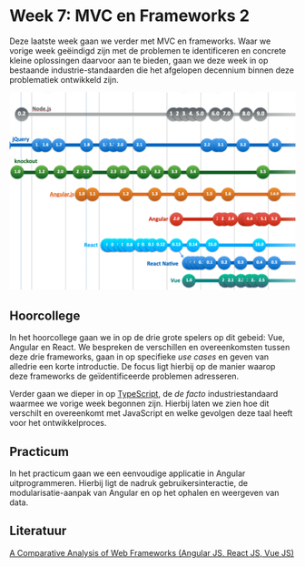 # Week 7: MVC en Frameworks 2

Deze laatste week gaan we verder met MVC en frameworks. Waar we vorige week geëindigd zijn met de problemen te identificeren en concrete kleine oplossingen daarvoor aan te bieden, gaan we deze week in op bestaande industrie-standaarden die het afgelopen decennium binnen deze problematiek ontwikkeld zijn.

![Er zijn veel JavaScript-frameworks in omloop](../imgs/javascript-frameworks.png)

## Hoorcollege

In het hoorcollege gaan we in op de drie grote spelers op dit gebeid: Vue, Angular en React. We bespreken de verschillen en overeenkomsten tussen deze drie frameworks, gaan in op specifieke *use cases* en geven van alledrie een korte introductie. De focus ligt hierbij op de manier waarop deze frameworks de geïdentificeerde problemen adresseren.

Verder gaan we dieper in op [TypeScript](https://www.typescriptlang.org/), de *de facto* industriestandaard waarmee we vorige week begonnen zijn. Hierbij laten we zien hoe dit verschilt en overeenkomt met JavaScript en welke gevolgen deze taal heeft voor het ontwikkelproces.

## Practicum

In het practicum gaan we een eenvoudige applicatie in Angular uitprogrammeren. Hierbij ligt de nadruk gebruikersinteractie, de modularisatie-aanpak van Angular en op het ophalen en weergeven van data. 

## Literatuur

[A Comparative Analysis of Web Frameworks (Angular JS, React JS, Vue JS)](http://solidstatetechnology.us/index.php/JSST/article/view/10448)


